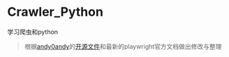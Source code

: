 # Crawler_Python
学习爬虫和python
>根据[andy0andy](https://github.com/andy0andy)的[开源文件](https://blog.csdn.net/Wfarmer/article/details/111405329?ops_request_misc=%257B%2522request%255Fid%2522%253A%2522162996221516780255289553%2522%252C%2522scm%2522%253A%252220140713.130102334..%2522%257D&request_id=162996221516780255289553&biz_id=0&utm_medium=distribute.pc_search_result.none-task-blog-2~all~top_positive~default-1-111405329.pc_search_similar&utm_term=playwright&spm=1018.2226.3001.4187)和最新的playwright官方文档做出修改与整理
